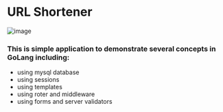 # URL Shortener


![image](https://user-images.githubusercontent.com/10651523/186201765-e412501c-f612-463b-a89b-aaeefad3f4a8.png)


### This is simple application to demonstrate several concepts in GoLang including:

- using mysql database
- using sessions
- using templates
- using roter and middleware
- using forms and server validators

